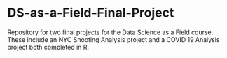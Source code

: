# DS-as-a-Field-Final-Project
Repository for two final projects for the Data Science as a Field course. These include an NYC Shooting Analysis project and a COVID 19 Analysis project both completed in R.
